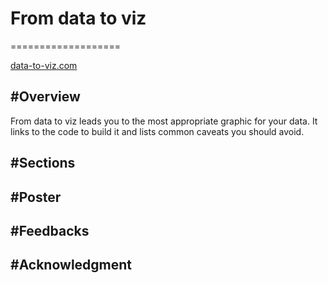 # From data to viz 
===================

[data-to-viz.com](https://www.data-to-viz.com)


#Overview
-----
From data to viz leads you to the most appropriate graphic for your data. It links to the code to build it and lists common caveats you should avoid.


#Sections
-----

#Poster
-----

#Feedbacks
-----

#Acknowledgment
-----






